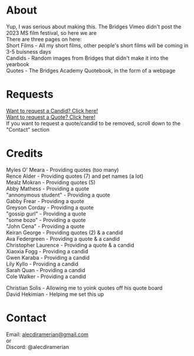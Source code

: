 # About
Yup, I was serious about making this. The Bridges Vimeo didn't post the 2023 MS film festival, so here we are<br>
There are three pages on here:<br>
Short Films - All my short films, other people's short films will be coming in 3-5 buisness days<br>
Candids - Random images from Bridges that didn't make it into the yearbook<br>
Quotes - The Bridges Academy Quotebook, in the form of a webpage
# Requests
[Want to request a Candid? Click here!]<br>
[Want to request a Quote? Click here!]<br>
If you want to request a quote/candid to be removed, scroll down to the "Contact" section<br>
# Credits
Myles O' Meara - Providing quotes (too many)<br>
Rence Alder - Providing quotes (7) and pet names (a lot)<br>
Mealz Mokran - Providing quotes (5)<br>
Abby Mathess - Providing a quote<br>
"annonymous student" - Providing a quote<br>
Gabby Frear - Providing a quote<br>
Greyson Corday - Providing a quote<br>
"gossip gurl" - Providing a quote<br>
"some bozo" - Providing a quote<br>
"John Cena" - Providing a quote<br>
Keiran George - Providing quotes (2) & a candid<br>
Ava Federgreen - Providing a quote & a candid<br>
Christopher Laurence - Providing a quote & a candid<br>
Xiaoxia Fogg - Providing a candid<br>
Gwen Karaba - Providing a candid<br>
Lily Kyllo - Providing a candid<br>
Sarah Quan - Providing a candid<br>
Cole Walker - Providing a candid<br>

Christian Solis - Allowing me to yoink quotes off his quote board<br>
David Hekimian - Helping me set this up<br>

# Contact
Email: alecdiramerian@gmail.com<br>
or<br>
Discord: @alecdiramerian

[want to request a candid? click here!]: https://forms.gle/z2F7er1nemraYQyr6
[want to request a quote? click here!]: https://forms.gle/FW84K2qrrsttKQ1A9